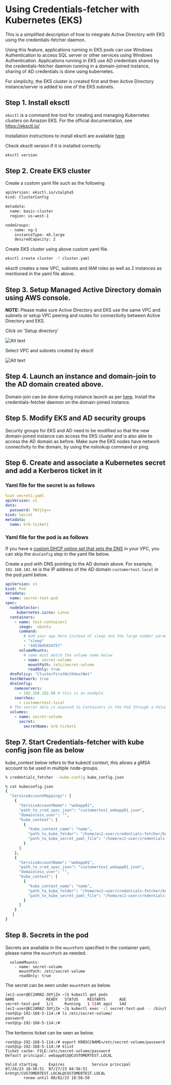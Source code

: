 # Using Credentials-fetcher with Kubernetes (EKS)

This is a simplified description of how to integrate Active Directory with EKS using the credentials-fetcher daemon.

Using this feature, applications running in EKS pods can use Windows Authentication to access SQL server or other services using Windows Authentication.
Applications running in EKS use AD credentials shared by the credentials-fetcher daemon running in a domain-joined instance, sharing of AD credentials is done using kubernetes.

For simplicity, the EKS cluster is created first and then Active Directory instance/server is added to one of the EKS subnets.

## Step 1. Install eksctl

`eksctl` is a command line tool for creating and managing Kubernetes clusters on Amazon EKS. For the official documentation, see https://eksctl.io/

Installation instructions to install eksctl are available [here](https://github.com/eksctl-io/eksctl/blob/main/README.md#installation)

Check eksctl version if it is installed correctly.
```bash
eksctl version
```

## Step 2. Create EKS cluster

Create a custom yaml file such as the following

````bash
apiVersion: eksctl.io/v1alpha5
kind: ClusterConfig

metadata:
  name: basic-cluster
  region: us-west-1

nodeGroups:
  - name: ng-1
    instanceType: m5.large
    desiredCapacity: 2
````

Create EKS cluster using above custom yaml file.

```bash
eksctl create cluster -f cluster.yaml
```
eksctl creates a new VPC, subnets and IAM roles as well as 2 instances as mentioned in the yaml file above.

## Step 3. Setup Managed Active Directory domain using AWS console.

**NOTE:**
Please make sure Active Directory and EKS use the same VPC and subnets or setup VPC peering and routes for connectivity between Active Directory and EKS.

Click on 'Setup directory'

![Alt text](image-directory-service.png)

Select VPC and subnets created by eksctl

![Alt text](image-directory-service-choose-vpc-and-subnets.png)

## Step 4. Launch an instance and domain-join to the AD domain created above.
Domain-join can be done during instance launch as per [here](https://docs.aws.amazon.com/directoryservice/latest/admin-guide/seamlessly_join_linux_instance.html).
Install the credentials-fetcher daemon on the domain-joined instance.


## Step 5. Modify EKS and AD security groups
Security groups for EKS and AD need to be modified so that the new domain-joined instance can access the EKS cluster and is also able to access the AD domain as before.
Make sure the EKS nodes have network connectivity to the domain, by using the nslookup command or ping.

## Step 6. Create and associate a Kubernetes secret and add a Kerberos ticket in it
### Yaml file for the secret is as follows


```yaml
%cat secret1.yaml
apiVersion: v1
data:
  password: YWJjCg==
kind: Secret
metadata:
  name: krb-ticket1
  ```

### Yaml file for the pod is as follows

If you have a [custom DHCP option set that sets the DNS](https://docs.aws.amazon.com/vpc/latest/userguide/DHCPOptionSetConcepts.html#CustomDHCPOptionSet) in your VPC, you can skip the `dnsConfig` step in the yaml file below.

Create a pod with DNS pointing to the AD domain above.
For example, `192.168.102.60` is the IP address of the AD domain `customertest.local` in the pod.yaml below.

```yaml
apiVersion: v1
kind: Pod
metadata:
  name: secret-test-pod
spec:
  nodeSelector:
     kubernetes.io/os: Linux
  containers:
    - name: test-container1
      image:  ubuntu
      command:
        # Add your app here instead of sleep and the large number parameter
        - "sleep"
        - "4453645654757"
      volumeMounts:
        # name must match the volume name below
        - name: secret-volume
          mountPath: /etc/secret-volume
          readOnly: true
  dnsPolicy: "ClusterFirstWithHostNet"
  hostNetwork: true
  dnsConfig:
    nameservers:
      - 192.168.102.60 # this is an example
    searches:
      - customertest.local
  # The secret data is exposed to Containers in the Pod through a Volume.
  volumes:
    - name: secret-volume
      secret:
        secretName: krb-ticket1
```

## Step 7. Start Credentials-fetcher with kube config json file as below
kube_context below refers to the kubectl context, this allows a gMSA account to be used in multiple node-groups.

```bash
% credentials_fetcher --kube-config kube_config.json

% cat kubeconfig.json
{
  "ServiceAccountMappings": [
    {
      "ServiceAccountName": "webapp01",
      "path_to_cred_spec_json": "customertest_webapp01.json",
      "domainless_user": "",
      "kube_context": [
        {
          "kube_context_name": "name",
          "path_to_kube_folder": "/home/ec2-user/credentials-fetcher/build",
          "path_to_kube_secret_yaml_file": "/home/ec2-user/credentials-fetcher/build/secret1.yaml"
        }
      ]
    },
    {
      "ServiceAccountName": "webapp01",
      "path_to_cred_spec_json": "customertest_webapp01.json",
      "domainless_user": "",
      "kube_context": [
        {
          "kube_context_name": "name",
          "path_to_kube_folder": "/home/ec2-user/credentials-fetcher/build",
          "path_to_kube_secret_yaml_file": "/home/ec2-user/credentials-fetcher/build/secret1.yaml"
        }
      ]
    }
   ]
}

```


## Step 8. Secrets in the pod
Secrets are available in the `mountPath` specified in the container yaml, please name the `mountPath` as needed.

      volumeMounts:
        - name: secret-volume
          mountPath: /etc/secret-volume
          readOnly: true

The secret can be seen under `mountPath` as below.

```bash
[ec2-user@EC2AMAZ-3UYjZe ~]$ kubectl get pods
NAME              READY   STATUS    RESTARTS      AGE
secret-test-pod   1/1     Running   1 (14h ago)   14d
[ec2-user@EC2AMAZ-3UYjZe ~]$ kubectl exec -it secret-test-pod -- /bin/bash
root@ip-192-168-5-114:/# ls /etc/secret-volume/
password
root@ip-192-168-5-114:/#
```

The kerberos ticket can be seen as below.
```
root@ip-192-168-5-114:/# export KRB5CCNAME=/etc/secret-volume/password
root@ip-192-168-5-114:/# klist
Ticket cache: FILE:/etc/secret-volume/password
Default principal: webapp01$@CUSTOMERTEST.LOCAL

Valid starting     Expires            Service principal
07/26/23 18:56:51  07/27/23 04:56:51  krbtgt/CUSTOMERTEST.LOCAL@CUSTOMERTEST.LOCAL
        renew until 08/02/23 18:56:50
```
##


